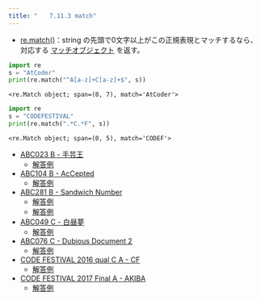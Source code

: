 ```yaml
---
title: "　　7.11.3 match"
---
```


* [re.match()](https://docs.python.org/ja/3/library/re.html#re.Pattern.match)：string の先頭で0文字以上がこの正規表現とマッチするなら、対応する [マッチオブジェクト](https://docs.python.org/ja/3/library/re.html#match-objects) を返す。

```python:サンプルコード：sample_683.py
import re
s = "AtCoder"
print(re.match("^A[a-z]+C[a-z]+$", s))
```

```text:実行結果
<re.Match object; span=(0, 7), match='AtCoder'>
```

```python:サンプルコード：sample_684.py
import re
s = "CODEFESTIVAL"
print(re.match(".*C.*F", s))
```

```text:実行結果
<re.Match object; span=(0, 5), match='CODEF'>
```

- [ABC023 B - 手芸王](https://atcoder.jp/contests/abc023/tasks/abc023_b)
    - [解答例](https://atcoder.jp/contests/abc023/submissions/18295472)
- [ABC104 B - AcCepted](https://atcoder.jp/contests/abc104/tasks/abc104_b)
    - [解答例](https://atcoder.jp/contests/abc104/submissions/18295497)
- [ABC281 B - Sandwich Number](https://atcoder.jp/contests/abc281/tasks/abc281_b)
    - [解答例](https://atcoder.jp/contests/abc281/submissions/37525315)
    - [解答例](https://atcoder.jp/contests/abc281/submissions/37525327)
- [ABC049 C - 白昼夢](https://atcoder.jp/contests/abc049/tasks/arc065_a)
    - [解答例](https://atcoder.jp/contests/abc049/submissions/18295516)
- [ABC076 C - Dubious Document 2](https://atcoder.jp/contests/abc076/tasks/abc076_c)
    - [解答例](https://atcoder.jp/contests/abc076/submissions/18295716)
- [CODE FESTIVAL 2016 qual C A - CF](https://atcoder.jp/contests/code-festival-2016-qualc/tasks/codefestival_2016_qualC_a)
    - [解答例](https://atcoder.jp/contests/code-festival-2016-qualc/submissions/18295770)
- [CODE FESTIVAL 2017 Final A - AKIBA](https://atcoder.jp/contests/cf17-final/tasks/cf17_final_a)
    - [解答例](https://atcoder.jp/contests/cf17-final/submissions/18295815)